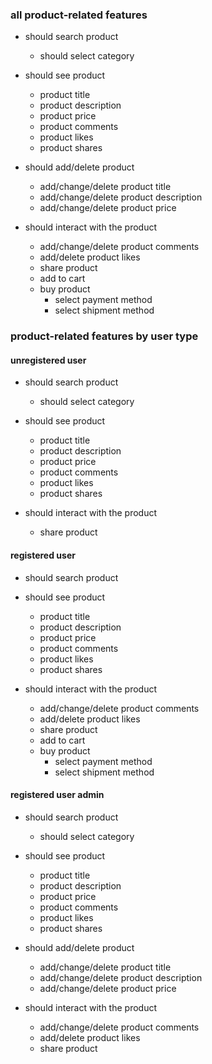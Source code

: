 ### all product-related features

* should search product
  * should select category

* should see product
  * product title
  * product description
  * product price
  * product comments
  * product likes
  * product shares

* should add/delete product
  * add/change/delete product title
  * add/change/delete product description
  * add/change/delete product price
 
* should interact with the product
  * add/change/delete product comments
  * add/delete product likes
  * share product
  * add to cart
  * buy product
    * select payment method
    * select shipment method

### product-related features by user type

#### unregistered user

* should search product
  * should select category

* should see product
  * product title
  * product description
  * product price
  * product comments
  * product likes
  * product shares
 
* should interact with the product
  * share product
    
#### registered user

* should search product

* should see product
  * product title
  * product description
  * product price
  * product comments
  * product likes
  * product shares

* should interact with the product
  * add/change/delete product comments
  * add/delete product likes
  * share product
  * add to cart
  * buy product
    * select payment method
    * select shipment method
    
#### registered user admin

* should search product
  * should select category

* should see product
  * product title
  * product description
  * product price
  * product comments
  * product likes
  * product shares

* should add/delete product
  * add/change/delete product title
  * add/change/delete product description
  * add/change/delete product price
 
* should interact with the product
  * add/change/delete product comments
  * add/delete product likes
  * share product
